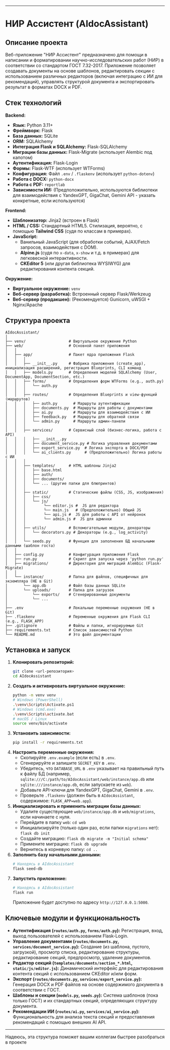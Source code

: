 
---
# НИР Ассистент (AIdocAssistant)

## Описание проекта

Веб-приложение "НИР Ассистент" предназначено для помощи в написании и форматировании научно-исследовательских работ (НИР) в соответствии со стандартом ГОСТ 7.32-2017. Приложение позволяет создавать документы на основе шаблонов, редактировать секции с использованием различных редакторов (включая интеграцию с ИИ для рекомендаций), управлять структурой документа и экспортировать результат в форматах DOCX и PDF.

## Стек технологий

**Backend:**

*   **Язык:** Python 3.11+
*   **Фреймворк:** Flask
*   **База данных:** SQLite
*   **ORM:** SQLAlchemy
*   **Интеграция Flask и SQLAlchemy:** Flask-SQLAlchemy
*   **Миграции базы данных:** Flask-Migrate (использует Alembic под капотом)
*   **Аутентификация:** Flask-Login
*   **Формы:** Flask-WTF (использует WTForms)
*   **Конфигурация:** Файл `.env` / `.flaskenv` (использует `python-dotenv`)
*   **Работа с DOCX:** `python-docx`
*   **Работа с PDF:** `reportlab`
*   **Зависимости ИИ:** (Предположительно, используются библиотеки для взаимодействия с YandexGPT, GigaChat, Gemini API - указать конкретные, если используются)

**Frontend:**

*   **Шаблонизатор:** Jinja2 (встроен в Flask)
*   **HTML / CSS:** Стандартный HTML5. Стилизация, вероятно, с помощью **Tailwind CSS** (судя по классам в примерах).
*   **JavaScript:**
    *   Ванильный JavaScript (для обработки событий, AJAX/Fetch запросов, взаимодействия с DOM).
    *   **Alpine.js** (судя по `x-data`, `x-show` и т.д. в примерах) для легковесной интерактивности.
    *   **CKEditor 5** (или другая библиотека WYSIWYG) для редактирования контента секций.

**Окружение:**

*   **Виртуальное окружение:** `venv`
*   **Веб-сервер (разработка):** Встроенный сервер Flask/Werkzeug
*   **Веб-сервер (продакшен):** (Рекомендуется) Gunicorn, uWSGI + Nginx/Apache

## Структура проекта

```
AIdocAssistant/
│
├── venv/                   # Виртуальное окружение Python
├── web/                    # Основной пакет приложения
│   │
│   ├── app/                # Пакет ядра приложения Flask
│   │   │
│   │   ├── __init__.py     # Фабрика приложения (create_app), инициализация расширений, регистрация Blueprints, CLI команд
│   │   ├── models.py       # Определения моделей SQLAlchemy (User, DocumentApp, DocumentSection, etc.)
│   │   ├── forms/          # Определения форм WTForms (e.g., auth.py)
│   │   │   └── auth.py
│   │   │
│   │   ├── routes/         # Определения Blueprints и view-функций (маршрутов)
│   │   │   ├── auth.py       # Маршруты аутентификации
│   │   │   ├── documents.py  # Маршруты для работы с документами
│   │   │   ├── ai.py         # Маршруты для взаимодействия с ИИ
│   │   │   ├── feedback.py   # Маршруты для обратной связи
│   │   │   └── admin.py      # Маршруты админ-панели
│   │   │
│   │   ├── services/       # Сервисный слой (бизнес-логика, работа с API)
│   │   │   ├── __init__.py
│   │   │   ├── document_service.py # Логика управления документами
│   │   │   ├── export_service.py  # Логика экспорта в DOCX/PDF
│   │   │   └── ai_clients.py      # (Предположительно) Логика работы с ИИ
│   │   │
│   │   ├── templates/      # HTML шаблоны Jinja2
│   │   │   ├── base.html
│   │   │   ├── auth/
│   │   │   ├── documents/
│   │   │   └── ... (другие папки для блюпринтов)
│   │   │
│   │   ├── static/         # Статические файлы (CSS, JS, изображения)
│   │   │   ├── css/
│   │   │   └── js/
│   │   │        └── editor.js #  JS для редактора
│   │   │        └── main.js   # (Предположительно) Общий JS
│   │   │        └── api.js #  JS для работы с API от нейронок
│   │   │        └── admin.js #  JS для админки
│   │   │
│   │   ├── utils/          # Вспомогательные модули, декораторы
│   │   │   └── decorators.py # Декораторы (e.g., log_activity)
│   │   │
│   │   └── seeds.py        # Функция для заполнения БД начальными данными (шаблон госта)
│   │
│   ├── config.py           # Конфигурация приложения Flask
│   ├── run.py              # Скрипт для запуска через 'python run.py'
│   ├── migrations/         # Директория для миграций Alembic (Flask-Migrate)
│   │
│   └── instance/           # Папка для файлов, специфичных для экземпляра (НЕ в Git)
│       └── app.db          # Файл базы данных SQLite
│       └── uploads/        # Папка для загрузок
│           └── exports/    # Сгенерированные документы
│           └── ...
│
├── .env                    # Локальные переменные окружения (НЕ в Git)
├── .flaskenv               # Переменные окружения для Flask CLI (e.g., FLASK_APP)
├── .gitignore              # Файлы и папки, игнорируемые Git
├── requirements.txt        # Список зависимостей Python
└── README.md               # Это файл документации
```

## Установка и запуск

1.  **Клонировать репозиторий:**
    ```bash
    git clone <url-репозитория>
    cd AIdocAssistant
    ```
2.  **Создать и активировать виртуальное окружение:**
    ```bash
    python -m venv venv
    # Windows (PowerShell)
    .\venv\Scripts\Activate.ps1
    # Windows (cmd.exe)
    .\venv\Scripts\activate.bat
    # macOS / Linux
    source venv/bin/activate
    ```
3.  **Установить зависимости:**
    ```bash
    pip install -r requirements.txt
    ```
4.  **Настроить переменные окружения:**
    *   Скопируйте `.env.example` (если есть) в `.env`.
    *   Сгенерируйте и запишите `SECRET_KEY` в `.env`.
    *   Убедитесь, что `DATABASE_URL` в `.env` указывает на правильный путь к файлу БД (например, `sqlite:///C:/path/to/AIdocAssistant/web/instance/app.db` или `sqlite:///instance/app.db`, если запускаете из `web`).
    *   Добавьте API-ключи для YandexGPT, GigaChat, Gemini в `.env`.
    *   Проверьте `.flaskenv` (должен быть в `AIdocAssistant`, содержимое: `FLASK_APP=web.app`).
5.  **Инициализировать и применить миграции базы данных:**
    *   Удалите существующие `web/instance/app.db` и `web/migrations`, если начинаете с нуля.
    *   Перейдите в папку `web`: `cd web`
    *   Инициализируйте (только один раз, если папки `migrations` нет): `flask db init`
    *   Создайте миграцию: `flask db migrate -m "Initial schema"`
    *   Примените миграцию: `flask db upgrade`
    *   Вернитесь в корневую папку: `cd ..`
6.  **Заполнить базу начальными данными:**
    ```bash
    # Находясь в AIdocAssistant
    flask seed-db
    ```
7.  **Запустить приложение:**
    ```bash
    # Находясь в AIdocAssistant
    flask run
    ```
    Приложение будет доступно по адресу `http://127.0.0.1:5000`.

## Ключевые модули и функциональность

*   **Аутентификация (`routes/auth.py`, `forms/auth.py`):** Регистрация, вход, выход пользователей с использованием Flask-Login.
*   **Управление документами (`routes/documents.py`, `services/document_service.py`):** Создание (из шаблона, пустого, загрузкой), просмотр списка, редактирование структуры, редактирование секций, предпросмотр, удаление документов.
*   **Редактор секций (`templates/documents/section_*.html`, `static/js/editor.js`):** Динамический интерфейс для редактирования контента секций с использованием CKEditor и/или форм.
*   **Экспорт (`routes/documents.py`, `services/export_service.py`):** Генерация DOCX и PDF файлов на основе содержимого документа в соответствии с ГОСТ.
*   **Шаблоны и секции (`models.py`, `seeds.py`):** Система шаблонов (пока только ГОСТ) и их стандартных секций, определяющих структуру документа.
*   **Рекомендации ИИ (`routes/ai.py`, `services/ai_service.py`):**  Функциональность для анализа текста секций и предоставления рекомендаций с помощью внешних AI API.

---
Надеюсь, эта структура поможет вашим коллегам быстрее разобраться в проекте
